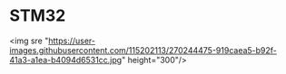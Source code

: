 # STM32
<img sre "https://user-images.githubusercontent.com/115202113/270244475-919caea5-b92f-41a3-a1ea-b4094d6531cc.jpg" height="300"/>
